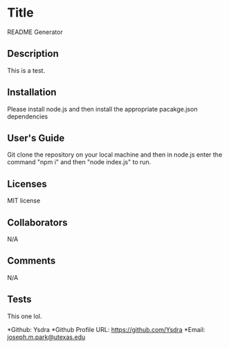 

#  Title

README Generator

## Description

This is a test.

## Installation

Please install node.js and then install the appropriate pacakge.json dependencies 

## User's Guide

Git clone the repository on your local machine and then in node.js enter the command "npm i" and then "node index.js" to run. 

## Licenses 

MIT license

## Collaborators

N/A

## Comments

N/A

## Tests 

This one lol.


*Github: Ysdra
*Github Profile URL: https://github.com/Ysdra
*Email: joseph.m.park@utexas.edu